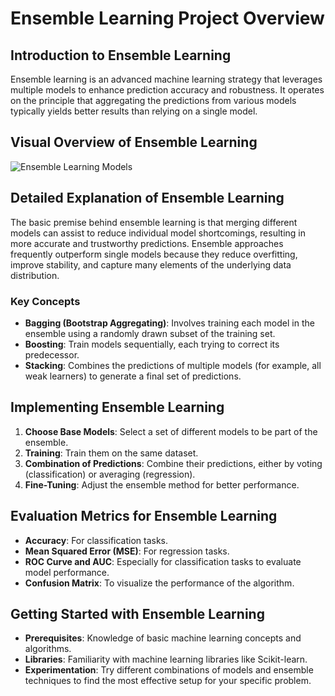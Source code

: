 
# Ensemble Learning Project Overview

## Introduction to Ensemble Learning
Ensemble learning is an advanced machine learning strategy that leverages multiple models to enhance prediction accuracy and robustness. It operates on the principle that aggregating the predictions from various models typically yields better results than relying on a single model.

## Visual Overview of Ensemble Learning
![Ensemble Learning Models](https://assets-global.website-files.com/5d7b77b063a9066d83e1209c/61a4414d5e568a661fb7896c_mji7xyiAlyQAdxQde14HY1OVvAVzDyyKhDOo4a4bg53_m2OHUvHhMGexaHuHCfKGRVQQlfFlihuodX7LD5hugPgGw8ZzJV4bHjHc648Zr0LyVr2I0i6ciJvJri_OFCuQpOf81xcn.png)

## Detailed Explanation of Ensemble Learning
The basic premise behind ensemble learning is that merging different models can assist to reduce individual model shortcomings, resulting in more accurate and trustworthy predictions.
Ensemble approaches frequently outperform single models because they reduce overfitting, improve stability, and capture many elements of the underlying data distribution.

### Key Concepts
- **Bagging (Bootstrap Aggregating)**: Involves training each model in the ensemble using a randomly drawn subset of the training set.
- **Boosting**: Train models sequentially, each trying to correct its predecessor.
- **Stacking**: Combines the predictions of multiple models (for example, all weak learners) to generate a final set of predictions.

## Implementing Ensemble Learning
1. **Choose Base Models**: Select a set of different models to be part of the ensemble.
2. **Training**: Train them on the same dataset.
3. **Combination of Predictions**: Combine their predictions, either by voting (classification) or averaging (regression).
4. **Fine-Tuning**: Adjust the ensemble method for better performance.

## Evaluation Metrics for Ensemble Learning
- **Accuracy**: For classification tasks.
- **Mean Squared Error (MSE)**: For regression tasks.
- **ROC Curve and AUC**: Especially for classification tasks to evaluate model performance.
- **Confusion Matrix**: To visualize the performance of the algorithm.

## Getting Started with Ensemble Learning
- **Prerequisites**: Knowledge of basic machine learning concepts and algorithms.
- **Libraries**: Familiarity with machine learning libraries like Scikit-learn.
- **Experimentation**: Try different combinations of models and ensemble techniques to find the most effective setup for your specific problem.
